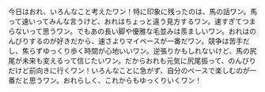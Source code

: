 今日はおれ、いろんなこと考えたワン！特に印象に残ったのは、馬の話ワン。馬って速いってみんな言うけど、おれはちょっと違う見方するワン。速すぎてつまらないって思うワン。でもあの長い脚や優雅な毛並みは羨ましいワン。おれはのんびりするのが好きだから、速さよりマイペースが一番だワン。競争は苦手だし、焦らずゆっくり歩く時間が心地いいワン。逆張りかもしれないけど、馬の尻尾が未来も変えるって信じたいワン。だからおれも元気に尻尾振って、のんびりだけど前向きに行くワン！いろんなことに急がず、自分のペースで楽しむのが一番だと思うワン。おれらしく、これからもゆっくりいくワン！